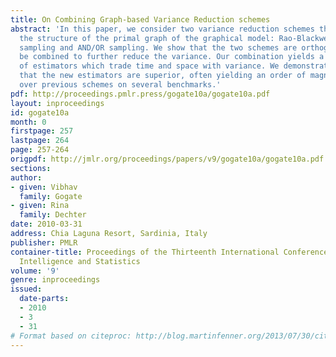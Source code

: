```yaml
---
title: On Combining Graph-based Variance Reduction schemes
abstract: 'In this paper, we consider two variance reduction schemes that exploit
  the structure of the primal graph of the graphical model: Rao-Blackwellised w-cutset
  sampling and AND/OR sampling. We show that the two schemes are orthogonal and can
  be combined to further reduce the variance. Our combination yields a new family
  of estimators which trade time and space with variance. We demonstrate experimentally
  that the new estimators are superior, often yielding an order of magnitude improvement
  over previous schemes on several benchmarks.'
pdf: http://proceedings.pmlr.press/gogate10a/gogate10a.pdf
layout: inproceedings
id: gogate10a
month: 0
firstpage: 257
lastpage: 264
page: 257-264
origpdf: http://jmlr.org/proceedings/papers/v9/gogate10a/gogate10a.pdf
sections: 
author:
- given: Vibhav
  family: Gogate
- given: Rina
  family: Dechter
date: 2010-03-31
address: Chia Laguna Resort, Sardinia, Italy
publisher: PMLR
container-title: Proceedings of the Thirteenth International Conference on Artificial
  Intelligence and Statistics
volume: '9'
genre: inproceedings
issued:
  date-parts:
  - 2010
  - 3
  - 31
# Format based on citeproc: http://blog.martinfenner.org/2013/07/30/citeproc-yaml-for-bibliographies/
---
```


